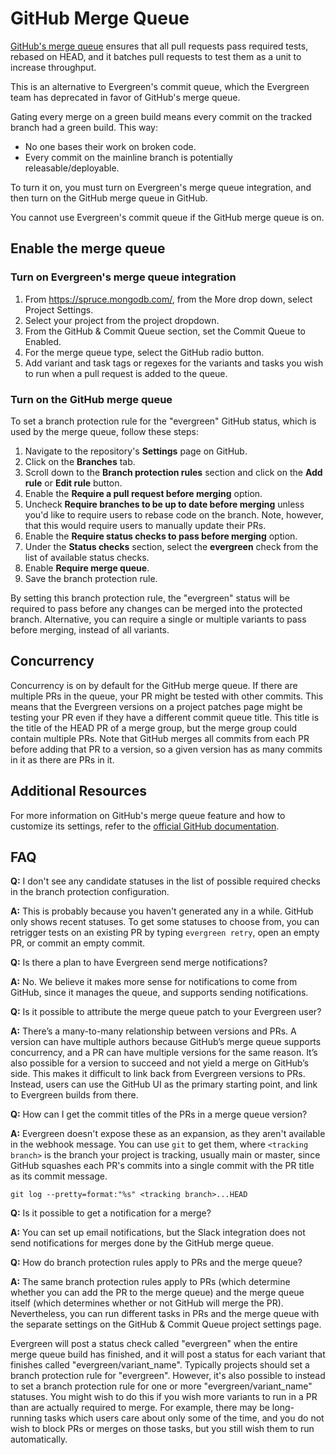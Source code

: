 # GitHub Merge Queue

[GitHub's merge queue](https://github.blog/2023-07-12-github-merge-queue-is-generally-available/)
ensures that all pull requests pass required tests, rebased on HEAD, and it
batches pull requests to test them as a unit to increase throughput.

This is an alternative to Evergreen's commit queue, which the Evergreen team
has deprecated in favor of GitHub's merge queue.

Gating every merge on a green build means every commit on the tracked branch had a green build. This way:

* No one bases their work on broken code.
* Every commit on the mainline branch is potentially releasable/deployable.

To turn it on, you must turn on Evergreen's merge queue integration, and then
turn on the GitHub merge queue in GitHub.

You cannot use Evergreen's commit queue if the GitHub merge queue is on.

## Enable the merge queue

### Turn on Evergreen's merge queue integration

1. From <https://spruce.mongodb.com/>, from the More drop down, select Project Settings.
2. Select your project from the project dropdown.
3. From the GitHub & Commit Queue section, set the Commit Queue to Enabled.
4. For the merge queue type, select the GitHub radio button.
5. Add variant and task tags or regexes for the variants and tasks you wish to run when a pull request is added to the queue.

### Turn on the GitHub merge queue

To set a branch protection rule for the "evergreen" GitHub status, which is used by the merge queue, follow these steps:

1. Navigate to the repository's **Settings** page on GitHub.
2. Click on the **Branches** tab.
3. Scroll down to the **Branch protection rules** section and click on the **Add rule** or **Edit rule** button.
4. Enable the **Require a pull request before merging** option.
5. Uncheck **Require branches to be up to date before merging** unless you'd
   like to require users to rebase code on the branch. Note, however, that this
   would require users to manually update their PRs.
6. Enable the **Require status checks to pass before merging** option.
7. Under the **Status checks** section, select the **evergreen** check from the list of available status checks.
8. Enable **Require merge queue**.
9. Save the branch protection rule.

By setting this branch protection rule, the "evergreen" status will be required
to pass before any changes can be merged into the protected branch. Alternative,
you can require a single or multiple variants to pass before merging, instead of
all variants.

## Concurrency

Concurrency is on by default for the GitHub merge queue. If there are multiple
PRs in the queue, your PR might be tested with other commits.  This means that
the Evergreen versions on a project patches page might be testing your PR even
if they have a different commit queue title. This title is the title of the
HEAD PR of a merge group, but the merge group could contain multiple PRs. Note
that GitHub merges all commits from each PR before adding that PR to a version,
so a given version has as many commits in it as there are PRs in it.

## Additional Resources

For more information on GitHub's merge queue feature and how to customize its
settings, refer to the [official GitHub documentation](https://docs.github.com/en/repositories/configuring-branches-and-merges-in-your-repository/configuring-pull-request-merges/managing-a-merge-queue).

## FAQ

**Q:** I don't see any candidate statuses in the list of possible required
checks in the branch protection configuration.

**A:** This is probably because you haven't generated any in a while. GitHub only shows
recent statuses. To get some statuses to choose from, you can retrigger tests on
an existing PR by typing `evergreen retry`, open an empty PR, or commit an empty
commit.

**Q:** Is there a plan to have Evergreen send merge notifications? 

**A:** No. We believe it makes more sense for notifications to come from GitHub,
since it manages the queue, and supports sending notifications. 

**Q:** Is it possible to attribute the merge queue patch to your Evergreen user?

**A:** There’s a many-to-many relationship between versions and PRs. A version
can have multiple authors because GitHub’s merge queue supports concurrency, and a PR can
have multiple versions for the same reason. It’s also possible for a version to
succeed and not yield a merge on GitHub’s side. This makes it difficult to link back
from Evergreen versions to PRs. Instead, users can use the GitHub UI as the primary
starting point, and link to Evergreen builds from there.

**Q:** How can I get the commit titles of the PRs in a merge queue version?

**A:** Evergreen doesn't expose these as an expansion, as they aren't available in the
webhook message. You can use `git` to get them, where `<tracking branch>` is the
branch your project is tracking, usually main or master, since GitHub squashes
each PR's commits into a single commit with the PR title as its commit message.

```shell
git log --pretty=format:"%s" <tracking branch>...HEAD
```

**Q:** Is it possible to get a notification for a merge?

**A:** You can set up email notifications, but the Slack integration does not
send notifications for merges done by the GitHub merge queue.

**Q:** How do branch protection rules apply to PRs and the merge queue?

**A:** The same branch protection rules apply to PRs (which determine whether you can
add the PR to the merge queue) and the merge queue itself (which determines
whether or not GitHub will merge the PR).  Nevertheless, you can run different
tasks in PRs and the merge queue with the separate settings on the GitHub &
Commit Queue project settings page.

Evergreen will post a status check called "evergreen" when the entire merge
queue build has finished, and it will post a status for each variant that
finishes called "evergreen/variant_name". Typically projects should set a branch
protection rule for "evergreen". However, it's also possible to instead to set a
branch protection rule for one or more "evergreen/variant_name" statuses. You
might wish to do this if you wish more variants to run in a PR than are actually
required to merge. For example, there may be long-running tasks which users care
about only some of the time, and you do not wish to block PRs or merges on those
tasks, but you still wish them to run automatically.